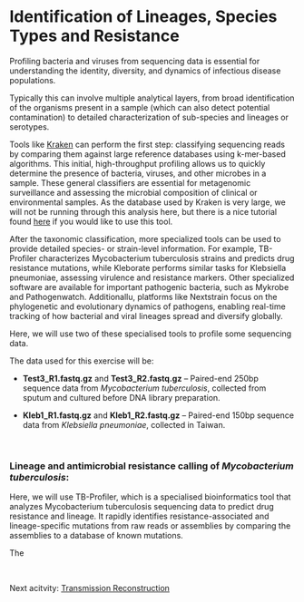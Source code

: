 # Identification of Lineages, Species Types and Resistance


Profiling bacteria and viruses from sequencing data is essential for understanding the identity, diversity, and dynamics of infectious disease populations.

Typically this can involve multiple analytical layers, from broad identification of the organisms present in a sample (which can also detect potential contamination) to detailed characterization of sub-species and lineages or serotypes. 

Tools like [Kraken](https://github.com/DerrickWood/kraken2) can perform the first step: classifying sequencing reads by comparing them against large reference databases using k-mer-based algorithms. This initial, high-throughput profiling allows us to quickly determine the presence of bacteria, viruses, and other microbes in a sample. These general classifiers are essential for metagenomic surveillance and assessing the microbial composition of clinical or environmental samples. As the database used by Kraken is very large, we will not be running through this analysis here, but there is a nice tutorial found [here](https://github.com/DerrickWood/kraken2/blob/master/docs/MANUAL.markdown) if you would like to use this tool.

After the taxonomic classification, more specialized tools can be used to provide detailed species- or strain-level information. For example, TB-Profiler characterizes Mycobacterium tuberculosis strains and predicts drug resistance mutations, while Kleborate performs similar tasks for Klebsiella pneumoniae, assessing virulence and resistance markers. Other specialized software are available for important pathogenic bacteria, such as Mykrobe and Pathogenwatch. Additionallu, platforms like Nextstrain focus on the phylogenetic and evolutionary dynamics of pathogens, enabling real-time tracking of how bacterial and viral lineages spread and diversify globally. 

Here, we will use two of these specialised tools to profile some sequencing data.

The data used for this exercise will be:

- **Test3_R1.fastq.gz** and **Test3_R2.fastq.gz** – Paired-end 250bp sequence data from _Mycobacterium tuberculosis_, collected from sputum and cultured before DNA library preparation.

- **Kleb1_R1.fastq.gz** and **Kleb1_R2.fastq.gz** – Paired-end 150bp sequence data from _Klebsiella pneumoniae_, collected in Taiwan. 

<br>

### Lineage and antimicrobial resistance calling of _Mycobacterium tuberculosis_:

Here, we will use TB-Profiler, which is a specialised bioinformatics tool that analyzes Mycobacterium tuberculosis sequencing data to predict drug resistance and lineage. It rapidly identifies resistance-associated and lineage-specific mutations from raw reads or assemblies by comparing the assemblies to a database of known mutations.

The 


<br>

Next acitvity: [Transmission Reconstruction](Transmission.html)

